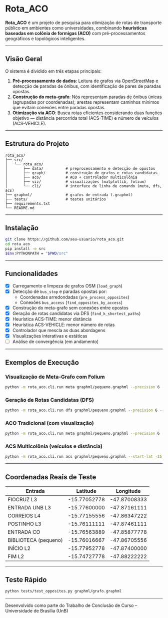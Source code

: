 # Rota_ACO

**Rota_ACO** é um projeto de pesquisa para otimização de rotas de transporte público em ambientes como universidades, combinando **heurísticas baseadas em colônia de formigas (ACO)** com pré-processamentos geográficos e topológicos inteligentes.

---

##  Visão Geral

O sistema é dividido em três etapas principais:

1. **Pré-processamento de dados**: Leitura de grafos via OpenStreetMap e detecção de paradas de ônibus, com identificação de pares de paradas opostas.
2. **Construção do meta-grafo**: Nós representam paradas de ônibus únicas (agrupadas por coordenadas); arestas representam caminhos mínimos que evitam conexões entre paradas opostas.
3. **Otimização via ACO**: Busca rotas eficientes considerando duas funções objetivo — distância percorrida total (ACS-TIME) e número de veículos (ACS-VEHICLE).

---

## Estrutura do Projeto

```
rota_aco/
├── src/
│   └── rota_aco/
│       ├── data/          # preprocessamento e detecção de opostos
│       ├── graph/         # construção de grafos e rotas candidatas
│       ├── aco/           # ACO + controlador multicolônia
│       ├── viz/           # visualizações (matplotlib, folium)
│       └── cli/           # interface de linha de comando (meta, dfs, acs)
├── graphml/               # grafos de entrada (.graphml)
├── tests/                 # testes unitários
├── requirements.txt
└── README.md
```

---

##  Instalação

```bash
git clone https://github.com/seu-usuario/rota_aco.git
cd rota_aco
pip install -e src
$Env:PYTHONPATH = "$PWD/src"
```

---

##  Funcionalidades

- [x] Carregamento e limpeza de grafos OSM (`load_graph`)
- [x] Detecção de `bus_stop` e paradas opostas por:
  - Coordenadas arredondadas (`pre_process_opposites`)
  - Conexões `bus_access` (`find_opposites_by_access`)
- [x] Construção do meta-grafo sem conexões entre opostos
- [x] Geração de rotas candidatas via DFS (`find_k_shortest_paths`)
- [x] Heurística ACS-TIME: menor distância
- [x] Heurística ACS-VEHICLE: menor número de rotas
- [x] Controlador que mescla as duas abordagens
- [x] Visualizações interativas e estáticas
- [ ] Análise de convergência (em andamento)

---

##  Exemplos de Execução

###  Visualização de Meta-Grafo com Folium

```bash
python -m rota_aco.cli.run meta graphml/pequeno.graphml --precision 6 --start-lat -15.776 --start-lon -47.87161111 --exit-lat -15.760521 --exit-lon -47.8741429 --k-prune 5 --k-paths 3 --top-n 2 --meta-output meta_graph.png --folium --output meta_route.html
```

###  Geração de Rotas Candidatas (DFS)

```bash
python -m rota_aco.cli.run dfs graphml/pequeno.graphml --precision 6 --start-lat -15.776 --start-lon -47.8716 --exit-lat -15.76016667 --exit-lon -47.86705556 --k-prune 5 --k-paths 3 --top-n 2 --show-labels --meta-output dfs_meta.png
```

###  ACO Tradicional (com visualização)

```bash
python -m rota_aco.cli.run meta graphml/pequeno.graphml --precision 6 --start-lat -15.776 --start-lon -47.8716 --exit-lat -15.7601 --exit-lon -47.8670 --k-prune 5 --k-paths 3 --length-percentile 0.75 --top-n 2 --meta-output meta_graph.png --ants 10 --iterations 300 --diversify 10 --pheromone-q 100 --evaporation 0.1 --folium --output final_route.html
```

###  ACS Multicolônia (veículos e distância)

```bash
python -m rota_aco.cli.run acs graphml/pequeno.graphml --start-lat -15.776 --start-lon -47.8716 --exit-lat -15.7605 --exit-lon -47.8741 --ants-time 20 --ants-vehicle 20 --iterations 50 --lambda 0.7
```

---

##  Coordenadas Reais de Teste

| Entrada | Latitude | Longitude |  
|--------|----------|-----------|  
| FIOCRUZ L3        | -15.77052778 | -47.87008333 |  
| ENTRADA UNB L3    | -15.77600000 | -47.87161111 |  
| CORREIOS L4       | -15.77155556 | -47.86347222 |  
| POSTINHO L3       | -15.76111111 | -47.87461111 |  
| ENTRADA CO        | -15.76563889 | -47.85877778 |  
| BIBLIOTECA (pequeno) | -15.76016667 | -47.86705556 |  
| INÍCIO L2         | -15.77952778 | -47.87400000 |  
| FIM L2            | -15.74727778 | -47.88222222 |  

---

##  Teste Rápido

```bash
python tests/test_opposites.py graphml/grafo.graphml
```

---


Desenvolvido como parte do Trabalho de Conclusão de Curso – Universidade de Brasília (UnB)

